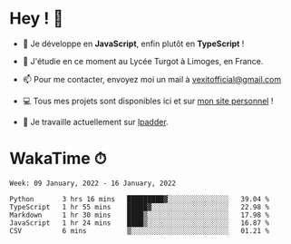 # Hey ! 🌃

- 🔭 Je développe en **JavaScript**, enfin plutôt en **TypeScript** !

- 🌱 J'étudie en ce moment au Lycée Turgot à Limoges, en France.

- 📫 Pour me contacter, envoyez moi un mail à <a href="mailto:vexitofficial@gmail.com">vexitofficial@gmail.com</a>

- 💻 Tous mes projets sont disponibles ici et sur <a href="https://www.vexcited.me">mon site personnel</a> !

- 👀 Je travaille actuellement sur [lpadder](https://github.com/Vexcited/lpadder).

# WakaTime ⏱

<!--START_SECTION:waka-->
```text
Week: 09 January, 2022 - 16 January, 2022

Python       3 hrs 16 mins   █████████▓░░░░░░░░░░░░░░░   39.04 % 
TypeScript   1 hr 55 mins    █████▓░░░░░░░░░░░░░░░░░░░   22.98 % 
Markdown     1 hr 30 mins    ████▒░░░░░░░░░░░░░░░░░░░░   17.98 % 
JavaScript   1 hr 24 mins    ████▒░░░░░░░░░░░░░░░░░░░░   16.87 % 
CSV          6 mins          ▒░░░░░░░░░░░░░░░░░░░░░░░░   01.21 % 
```
<!--END_SECTION:waka-->
